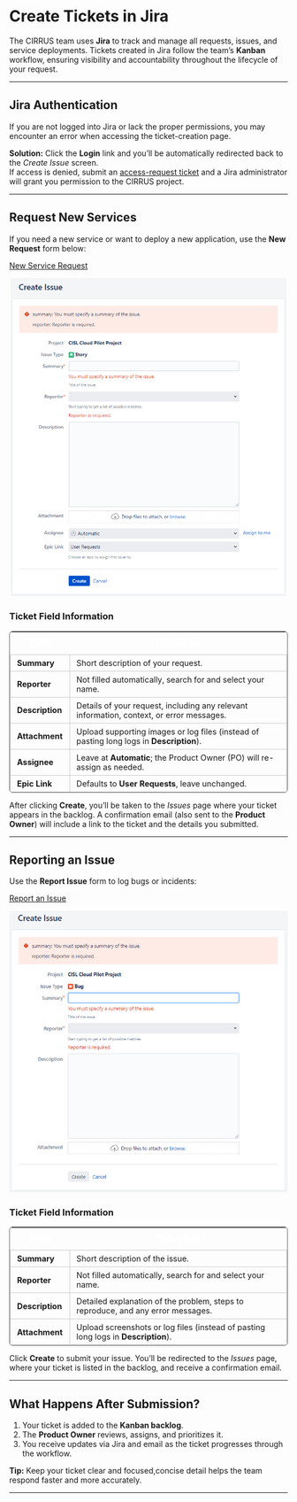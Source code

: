 # Create Tickets in Jira

The CIRRUS team uses **Jira** to track and manage all requests, issues, and service deployments. Tickets created in Jira follow the team’s <span title="Kanban: Agile framework that visualizes work on a board and limits WIP."><strong>Kanban</strong></span> workflow, ensuring visibility and accountability throughout the lifecycle of your request.

---

## Jira Authentication

If you are not logged into Jira or lack the proper permissions, you may encounter an error when accessing the ticket-creation page.

**Solution:** Click the **Login** link and you’ll be automatically redirected back to the *Create Issue* screen.  
If access is denied, submit an [access-request ticket](https://ithelp.ucar.edu/servicedesk/customer/portal/2/create/17) and a Jira administrator will grant you permission to the CIRRUS project.

---

## Request New Services

If you need a new service or want to deploy a new application, use the **New Request** form below:

[New Service Request](https://jira.ucar.edu/secure/CreateIssueDetails!init.jspa?pid=18470&issuetype=10903&customfield_10281=CCPP-108)

![New Request Screenshot](../../media/jira/user-request.png)

### Ticket Field Information

<table markdown="1" style="border:1px solid #666; border-collapse:collapse; margin:0 0 0 0; border-radius:6px; overflow:hidden; font-size:0.9rem;">
  <thead>
    <tr>
      <th style="padding:10px 20px; text-align:center; background-color:var(--md-primary-fg-color); color:#fff; font-size:1.05rem;">Field</th>
      <th style="padding:10px 20px; text-align:center; background-color:var(--md-primary-fg-color); color:#fff; font-size:1.05rem;">Definition</th>
    </tr>
  </thead>
  <tbody>
    <tr>
      <td style="padding:6px 12px; border:1px solid #ccc; white-space:nowrap;"><strong>Summary</strong></td>
      <td style="padding:6px 12px; border:1px solid #ccc;">Short description of your request.</td>
    </tr>
    <tr>
      <td style="padding:6px 12px; border:1px solid #ccc; white-space:nowrap;"><strong>Reporter</strong></td>
      <td style="padding:6px 12px; border:1px solid #ccc;">Not filled automatically, search for and select your name.</td>
    </tr>
    <tr>
      <td style="padding:6px 12px; border:1px solid #ccc; white-space:nowrap;"><strong>Description</strong></td>
      <td style="padding:6px 12px; border:1px solid #ccc;">Details of your request, including any relevant information, context, or error messages.</td>
    </tr>
    <tr>
      <td style="padding:6px 12px; border:1px solid #ccc; white-space:nowrap;"><strong>Attachment</strong></td>
      <td style="padding:6px 12px; border:1px solid #ccc;">Upload supporting images or log files (instead of pasting long logs in <strong>Description</strong>).</td>
    </tr>
    <tr>
      <td style="padding:6px 12px; border:1px solid #ccc; white-space:nowrap;"><strong>Assignee</strong></td>
      <td style="padding:6px 12px; border:1px solid #ccc;">Leave at <strong>Automatic</strong>; the Product Owner (PO) will re-assign as needed.</td>
    </tr>
    <tr>
      <td style="padding:6px 12px; border:1px solid #ccc; white-space:nowrap;"><strong>Epic Link</strong></td>
      <td style="padding:6px 12px; border:1px solid #ccc;">Defaults to <strong>User Requests</strong>, leave unchanged.</td>
    </tr>
  </tbody>
</table>

After clicking **Create**, you’ll be taken to the *Issues* page where your ticket appears in the backlog. A confirmation email (also sent to the <span title="Product Owner: Role responsible for maximizing product value and prioritizing the backlog."><strong>Product Owner</strong></span>) will include a link to the ticket and the details you submitted.

---

## Reporting an Issue

Use the **Report Issue** form to log bugs or incidents:

[Report an Issue](https://jira.ucar.edu/secure/CreateIssueDetails!init.jspa?pid=18470&issuetype=10905)

![Report Issue Screenshot](../../media/jira/create-issue.png)

### Ticket Field Information

<table markdown="1" style="border:1px solid #666; border-collapse:collapse; margin:0 0 0 0; border-radius:6px; overflow:hidden; font-size:0.9rem;">
  <thead>
    <tr>
      <th style="padding:10px 20px; text-align:center; background-color:var(--md-primary-fg-color); color:#fff; font-size:1.05rem;">Field</th>
      <th style="padding:10px 20px; text-align:center; background-color:var(--md-primary-fg-color); color:#fff; font-size:1.05rem;">Definition</th>
    </tr>
  </thead>
  <tbody>
    <tr>
      <td style="padding:6px 12px; border:1px solid #ccc; white-space:nowrap;"><strong>Summary</strong></td>
      <td style="padding:6px 12px; border:1px solid #ccc;">Short description of the issue.</td>
    </tr>
    <tr>
      <td style="padding:6px 12px; border:1px solid #ccc; white-space:nowrap;"><strong>Reporter</strong></td>
      <td style="padding:6px 12px; border:1px solid #ccc;">Not filled automatically, search for and select your name.</td>
    </tr>
    <tr>
      <td style="padding:6px 12px; border:1px solid #ccc; white-space:nowrap;"><strong>Description</strong></td>
      <td style="padding:6px 12px; border:1px solid #ccc;">Detailed explanation of the problem, steps to reproduce, and any error messages.</td>
    </tr>
    <tr>
      <td style="padding:6px 12px; border:1px solid #ccc; white-space:nowrap;"><strong>Attachment</strong></td>
      <td style="padding:6px 12px; border:1px solid #ccc;">Upload screenshots or log files (instead of pasting long logs in <strong>Description</strong>).</td>
    </tr>
  </tbody>
</table>

Click **Create** to submit your issue. You’ll be redirected to the *Issues* page, where your ticket is listed in the backlog, and receive a confirmation email.

---

## What Happens After Submission?

1. Your ticket is added to the **Kanban backlog**.  
2. The **Product Owner** reviews, assigns, and prioritizes it.  
3. You receive updates via Jira and email as the ticket progresses through the workflow.

**Tip:** Keep your ticket clear and focused,concise detail helps the team respond faster and more accurately.

---


